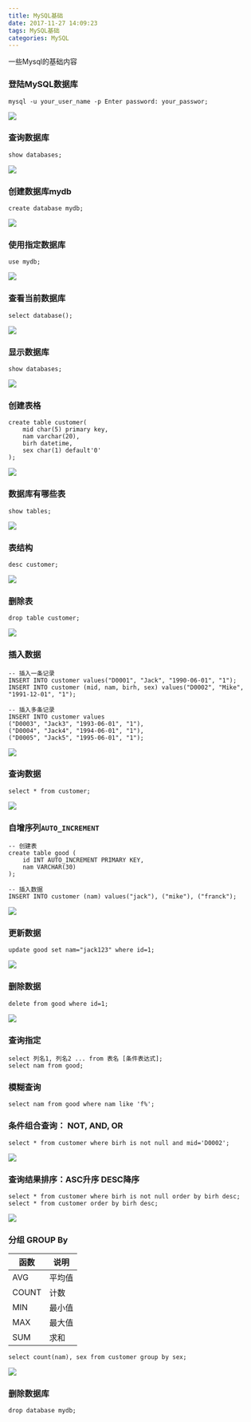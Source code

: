 ```yaml
---
title: MySQL基础
date: 2017-11-27 14:09:23
tags: MySQL基础
categories: MySQL
---
```


一些Mysql的基础内容

<!--more-->

### 登陆MySQL数据库
```
mysql -u your_user_name -p Enter password: your_passwor;
```
![](https://ws3.sinaimg.cn/large/006tKfTcly1flwmifn817j30mb08ita3.jpg)

### 查询数据库
```
show databases;
```
![](https://ws3.sinaimg.cn/large/006tKfTcgy1flwmkj7qmqj30go087q3h.jpg)

### 创建数据库mydb
```
create database mydb;
```
![](https://ws3.sinaimg.cn/large/006tKfTcgy1flwmmeamc2j30go087q3h.jpg)

### 使用指定数据库
```
use mydb;
```
![](https://ws4.sinaimg.cn/large/006tKfTcgy1flwmmzsbuvj30bn02bdfx.jpg)

### 查看当前数据库
```
select database();
```
![](https://ws3.sinaimg.cn/large/006tKfTcgy1flwmnogn05j30bm05ower.jpg)

### 显示数据库
```
show databases;
```
![](https://ws2.sinaimg.cn/large/006tKfTcgy1flwmo84jrsj3091084t95.jpg)

### 创建表格
```
create table customer(
	mid char(5) primary key,
	nam varchar(20),
	birh datetime,
	sex char(1) default'0'
);
```
![](https://ws1.sinaimg.cn/large/006tKfTcly1flwmq9l0wxj30cy05t3z3.jpg)

### 数据库有哪些表
```
show tables;
```
![](https://ws3.sinaimg.cn/large/006tKfTcly1flwmrrtjm7j30a505wmxg.jpg)

### 表结构
```
desc customer;
```
![](https://ws2.sinaimg.cn/large/006tKfTcly1flwmsuqjvuj30fq07jt9h.jpg)

### 删除表
```
drop table customer;
```
![](https://ws3.sinaimg.cn/large/006tKfTcly1flwmu1hu8kj30b902raa8.jpg)

### 插入数据
```
-- 插入一条记录
INSERT INTO customer values("D0001", "Jack", "1990-06-01", "1");
INSERT INTO customer (mid, nam, birh, sex) values("D0002", "Mike", "1991-12-01", "1");

-- 插入多条记录
INSERT INTO customer values
("D0003", "Jack3", "1993-06-01", "1"), 
("D0004", "Jack4", "1994-06-01", "1"), 
("D0005", "Jack5", "1995-06-01", "1");
```
![](https://ws4.sinaimg.cn/large/006tKfTcgy1flwnwyll34j30mf0ezabz.jpg)

### 查询数据
```
select * from customer;
```
![](https://ws4.sinaimg.cn/large/006tKfTcly1flwny6n7bkj30d706gmxm.jpg)

### 自增序列`AUTO_INCREMENT`
```
-- 创建表
create table good (
	id INT AUTO_INCREMENT PRIMARY KEY,
	nam VARCHAR(30)
);

-- 插入数据
INSERT INTO customer (nam) values("jack"), ("mike"), ("franck");
```
![](https://ws1.sinaimg.cn/large/006tKfTcgy1flwo55zwiwj30li099wfg.jpg)

### 更新数据
```
update good set nam="jack123" where id=1;
```
![](https://ws2.sinaimg.cn/large/006tKfTcgy1flwo7cxrqrj30g608bgmf.jpg)

### 删除数据
```
delete from good where id=1;
```
![](https://ws3.sinaimg.cn/large/006tKfTcgy1flwo8gu89xj30dq0efab7.jpg)


### 查询指定

```
select 列名1, 列名2 ... from 表名 [条件表达式];
select nam from good;
```

### 模糊查询

```
select nam from good where nam like 'f%';
```

### 条件组合查询： NOT, AND, OR

```
select * from customer where birh is not null and mid='D0002';
```
![](https://ws2.sinaimg.cn/large/006tKfTcgy1flwoiycbgaj30lf0c7myh.jpg)

### 查询结果排序：ASC升序 DESC降序
```
select * from customer where birh is not null order by birh desc;
select * from customer order by birh desc;
```

![](https://ws3.sinaimg.cn/large/006tKfTcgy1flwon04znhj30md0e6jt5.jpg)

### 分组 GROUP By

| 函数 | 说明 |
| ------| ------ |
| AVG | 平均值 |
| COUNT | 计数 |
| MIN | 最小值 |
| MAX | 最大值 |
| SUM | 求和 |

```
select count(nam), sex from customer group by sex;
```

![](https://ws4.sinaimg.cn/large/006tKfTcgy1flwot18gqrj30ja04xmxg.jpg)


### 删除数据库
```
drop database mydb;
```

